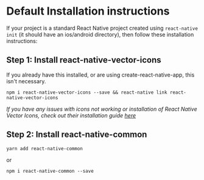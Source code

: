 # Default Installation instructions

If your project is a standard React Native project created using `react-native init` (it should have an ios/android directory), then follow these installation instructions:

## Step 1: Install react-native-vector-icons

If you already have this installed, or are using create-react-native-app, this isn't necessary.

`npm i react-native-vector-icons --save && react-native link react-native-vector-icons`

*If you have any issues with icons not working or installation of React Native Vector Icons, check out their installation guide [here](https://github.com/oblador/react-native-vector-icons#installation)*

## Step 2: Install react-native-common

```
yarn add react-native-common
```

or

```
npm i react-native-common --save
```

